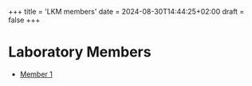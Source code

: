 +++
title = 'LKM members'
date = 2024-08-30T14:44:25+02:00
draft = false
+++

# Laboratory Members

- [Member 1](https://trajchekrstev.github.io/lkm_site/member1/)
